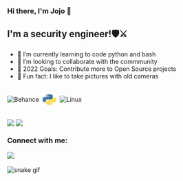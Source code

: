 ### Hi there, I'm Jojo 👋 

## I'm a security engineer!🛡️⚔️

- 📖 I’m currently learning to code python and bash
- 🤝 I’m looking to collaborate with the commmunity
- 🎯 2022 Goals: Contribute more to Open Source projects
- 📸 Fun fact: I like to take pictures with old cameras
 
<div style="display: inline_block"><br>
  <img align="center" alt="Behance" height="30" width="40" 
src="https://cdn.jsdelivr.net/gh/devicons/devicon/icons/bash/bash-original.svg" />
  <img align="center" alt="Python" height="30" width="40" 
src="https://raw.githubusercontent.com/devicons/devicon/master/icons/python/python-original.svg">
  <img align="center" alt="Linux" height="30" width="40" 
src="https://cdn.jsdelivr.net/gh/devicons/devicon/icons/linux/linux-original.svg" />
</div>

  ##
  
<img align="center" src="https://github-readme-stats.vercel.app/api?username=y0k41sec&show_icons=true&theme=tokyonight&include_all_commits=true&count_private=true" />
<img align="center" src=https://github-readme-stats.vercel.app/api/top-langs/?username=y0k41sec&layout=compact&langs_count=7&theme=tokyonight" />

### Connect with me:

<a href="https://www.linkedin.com/in/jonathan-goya-nogiri-2852b028/?locale=en_US" target="_blank"><img src="https://img.shields.io/badge/-LinkedIn-%230077B5?style=for-the-badge&logo=linkedin&logoColor=white" target="_blank"></a> 


![snake gif](https://github.com/y0k41sec/y0k41sec/blob/output/github-contribution-grid-snake.gif&theme=tokyonight)
